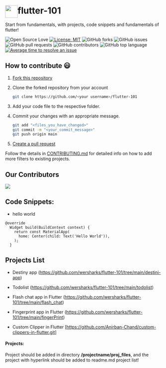 # <img src="https://avatars.githubusercontent.com/u/14101776?s=200&v=4" style="float: left;" height="40"/> flutter-101
          
Start from fundamentals, with projects, code snippets and fundamentals of flutter!

![Open Source Love](https://img.shields.io/badge/Open%20Source-%E2%9D%A4-red.svg)
[![License: MIT](https://img.shields.io/badge/License-MIT-yellow.svg)](https://opensource.org/licenses/MIT)
![GitHub forks](https://img.shields.io/github/forks/wersharks/flutter-101.svg)
![GitHub issues](https://img.shields.io/github/issues/wersharks/flutter-101.svg)
![GitHub pull requests](https://img.shields.io/github/issues-pr/wersharks/flutter-101.svg)
![GitHub contributors](https://img.shields.io/github/contributors/wersharks/flutter-101.svg)
![GitHub top language](https://img.shields.io/github/languages/top/wersharks/flutter-101.svg)
[![Average time to resolve an issue](http://isitmaintained.com/badge/resolution/wersharks/flutter-101.svg)](http://isitmaintained.com/project/wersharks/flutter-101 "Average time to resolve an issue")

## How to contribute 😃


1. [Fork this repository](https://help.github.com/articles/fork-a-repo/)

2. Clone the forked repository from your account
   ``` sh
   git clone https://github.com/<your username>/flutter-101
   ```
3. Add your code file to the respective folder.

4. Commit your changes with an appropriate message.
   ``` sh
   git add "<files_you_have_changed>"
   git commit -m "<your_commit_message>"
   git push origin main
   ```
5. [Create a pull request](https://help.github.com/articles/creating-a-pull-request-from-a-fork/)


Follow the details in [CONTRIBUTING.md](https://github.com/wersharks/flutter-101/blob/main/CONTRIBUTING.md) for detailed info on how to add more filters to existing projects.

## Our Contributors 
<a href="https://github.com/wersharks/innovative-apps/graphs/contributors">
  <img src="https://contrib.rocks/image?repo=wersharks/flutter-101" />
</a>





## Code Snippets:
- hello world
```
@override
  Widget build(BuildContext context) {
    return const MaterialApp(
      home: Center(child: Text('Hello World')),
    );
  }
```

## Projects List
- Destiny app (https://github.com/wersharks/flutter-101/tree/main/destini-app)

- Todolist (https://github.com/wersharks/flutter-101/tree/main/todolist)

- Flash chat app in Flutter (https://github.com/wersharks/flutter-101/tree/main/flash_chat)

- Fingerprint app in Flutter (https://github.com/wersharks/flutter-101/tree/main/fingerPrint)

- Custom Clipper in Flutter [https://github.com/Anirban-Chand/custom-clippers-in-flutter.git]


#### Projects:
Project should be added in directory **/projectname/proj_files**, and the project with hyperlink should be added to readme.md project list!
